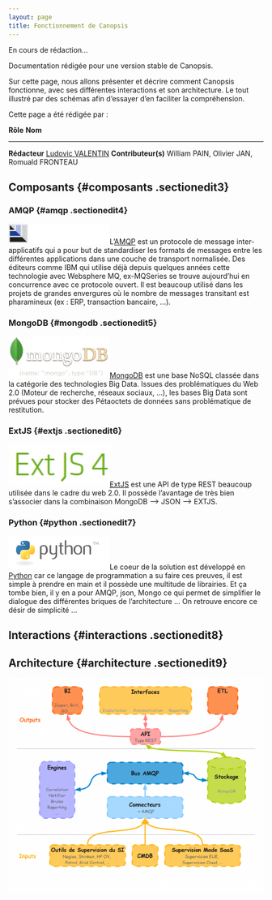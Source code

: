 ```yaml
---
layout: page
title: Fonctionnement de Canopsis
---
```


En cours de rédaction…

Documentation rédigée pour une version stable de Canopsis.

Sur cette page, nous allons présenter et décrire comment Canopsis
fonctionne, avec ses différentes interactions et son architecture. Le
tout illustré par des schémas afin d’essayer d’en faciliter la
compréhension.

Cette page a été rédigée par :

  **Rôle**              **Nom**
  --------------------- ---------------------------------------------------------------------------------------------------------------------------------------------------------
  **Rédacteur**         [Ludovic VALENTIN](http://www.monitoring-fr.org/community/members/ludovic-valentin/ "http://www.monitoring-fr.org/community/members/ludovic-valentin/")
  **Contributeur(s)**   William PAIN, Olivier JAN, Romuald FRONTEAU

Composants {#composants .sectionedit3}
----------

### AMQP {#amqp .sectionedit4}

![](../assets/media/canopsis/amqp-logo.png@w=200)L’[AMQP](http://www.amqp.org/ "http://www.amqp.org/")
est un protocole de message inter-applicatifs qui a pour but de
standardiser les formats de messages entre les différentes applications
dans une couche de transport normalisée. Des éditeurs comme IBM qui
utilise déjà depuis quelques années cette technologie avec Websphere MQ,
ex-MQSeries se trouve aujourd’hui en concurrence avec ce protocole
ouvert. Il est beaucoup utilisé dans les projets de grandes envergures
où le nombre de messages transitant est pharamineux (ex : ERP,
transaction bancaire, …).

### MongoDB {#mongodb .sectionedit5}

![](../assets/media/canopsis/logo-mongodb.png@w=200)[MongoDB](http://www.mongodb.org "http://www.mongodb.org")
est une base NoSQL classée dans la catégorie des technologies Big Data.
Issues des problématiques du Web 2.0 (Moteur de recherche, réseaux
sociaux, …), les bases Big Data sont prévues pour stocker des Pétaoctets
de données sans problématique de restitution.

### ExtJS {#extjs .sectionedit6}

![](../assets/media/canopsis/selection_330.png@w=200)[ExtJS](http://www.sencha.com/products/extjs "http://www.sencha.com/products/extjs")
est une API de type REST beaucoup utilisée dans le cadre du web 2.0. Il
possède l’avantage de très bien s’associer dans la combinaison MongoDB
–\> JSON –\> EXTJS.

### Python {#python .sectionedit7}

![](../assets/media/canopsis/python-logo.gif@w=200)Le coeur de la solution est
développé en [Python](http://www.python.org/ "http://www.python.org/")
car ce langage de programmation a su faire ces preuves, il est simple à
prendre en main et il possède une multitude de librairies. Et ça tombe
bien, il y en a pour AMQP, json, Mongo ce qui permet de simplifier le
dialogue des différentes briques de l’architecture … On retrouve encore
ce désir de simplicité …

Interactions {#interactions .sectionedit8}
------------

Architecture {#architecture .sectionedit9}
------------

![](../assets/media/canopsis/schema_architecture_canopsis.png@w=700)